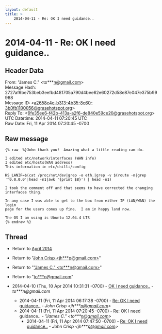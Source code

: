 ```yaml
---
layout: default
title: >
    2014-04-11 - Re: OK I need guidance..
---
```


# 2014-04-11 - Re: OK I need guidance..

## Header Data

From: "James C." \<to***n@gmail.com\><br>
Message Hash: 2727af6be753beb3eefbd481705a790d4bee62e60272d58e87e047e375b99988<br>
Message ID: \<a2658e4e-b313-4b35-8c60-3b0fb1100056@grasehotspot.org\><br>
Reply To: \<9fe35ee6-f42b-413a-a2f6-de840e59ce20@grasehotspot.org\><br>
UTC Datetime: 2014-04-11 07:20:45 UTC<br>
Raw Date: Fri, 11 Apr 2014 07:20:45 -0700<br>

## Raw message

```
{% raw  %}John thank you!  Amazing what a little reading can do.

I edited etc/network/interfaces (WAN info)
I edited etc/hosts(WAN address)
This information in etc/chilli/config

HS_LANIF=$(cat /proc/net/dev|grep -o eth.|grep -v $(route -n|grep '^0.0.0.0'|head -n1|awk '{print $8}') | head -n1)

I took the comment off and that seems to have corrected the changing 
interfaces thing.

In any case I was able to get to the box from either IP (LAN/WAN) the login 
page for the users comes up fine.  I am in happy land now.
 
The OS I am using is Ubuntu 12.04.4 LTS
{% endraw %}
```

## Thread

+ Return to [April 2014](/archive/2014/04)

+ Return to "[John Crisp <jh***p<span>@</span>gmail.com>](/authors/jh___p_at_gmail_com)"
+ Return to "["James C." <to***n<span>@</span>gmail.com>](/authors/to___n_at_gmail_com)"
+ Return to "[to***n<span>@</span>gmail.com](/authors/to___n_at_gmail_com)"

+ 2014-04-10 (Thu, 10 Apr 2014 10:31:31 -0700) - [OK I need guidance..](/archive/2014/04/c7a8dfbc12b256af0ea54a26e542fd33a81b4b05a528271320729d36f56ccb76) - _to***n@gmail.com_
  + 2014-04-11 (Fri, 11 Apr 2014 06:17:38 -0700) - [Re: OK I need guidance..](/archive/2014/04/1210cedd832562d39c08a444527ff900b14d29919a54d33a53fe3f6eafd5ee24) - _John Crisp \<jh***p@gmail.com\>_
  + 2014-04-11 (Fri, 11 Apr 2014 07:20:45 -0700) - Re: OK I need guidance.. - _"James C." \<to***n@gmail.com\>_
    + 2014-04-11 (Fri, 11 Apr 2014 07:47:50 -0700) - [Re: OK I need guidance..](/archive/2014/04/214c85369c700314680c9b2c08e72912853ea03e2ef037dd93ba4db4cff963e1) - _John Crisp \<jh***p@gmail.com\>_

